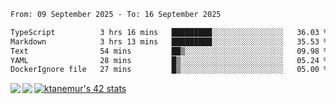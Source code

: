 <!--START_SECTION:waka-->

```txt
From: 09 September 2025 - To: 16 September 2025

TypeScript          3 hrs 16 mins   █████████░░░░░░░░░░░░░░░░   36.03 %
Markdown            3 hrs 13 mins   █████████░░░░░░░░░░░░░░░░   35.53 %
Text                54 mins         ██▒░░░░░░░░░░░░░░░░░░░░░░   09.98 %
YAML                28 mins         █▒░░░░░░░░░░░░░░░░░░░░░░░   05.24 %
DockerIgnore file   27 mins         █▒░░░░░░░░░░░░░░░░░░░░░░░   05.00 %
```

<!--END_SECTION:waka-->
<a href="https://github.com/anuraghazra/github-readme-stats">
  <img align="left" src="https://github-readme-stats.vercel.app/api?username=Tanesan&count_private=true&show_icons=true" />
<img align="left" src="https://github-readme-stats.vercel.app/api/top-langs/?username=Tanesan" />
</a>

[![ktanemur's 42 stats](https://badge42.vercel.app/api/v2/cl1wslf6s002109l771rng2w8/stats?cursusId=21&coalitionId=62)](https://github.com/JaeSeoKim/badge42)
